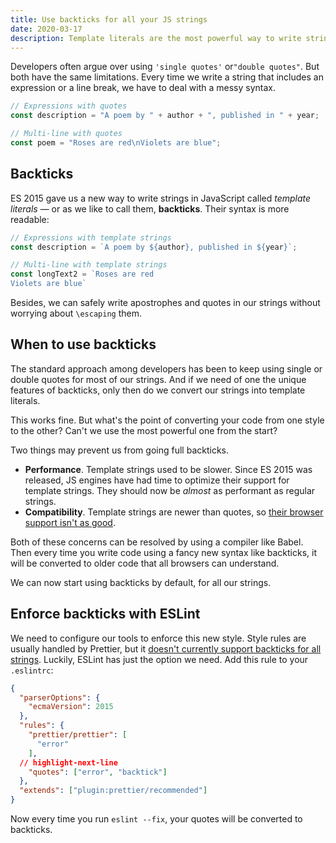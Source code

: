```yaml
---
title: Use backticks for all your JS strings
date: 2020-03-17
description: Template literals are the most powerful way to write strings in JavaScript. Here's how you can use them by default with ESLint.
---
```


Developers often argue over using `'single quotes'` or`"double quotes"`. But both have the same limitations. Every time we write a string that includes an expression or a line break, we have to deal with a messy syntax.

```js
// Expressions with quotes
const description = "A poem by " + author + ", published in " + year;

// Multi-line with quotes
const poem = "Roses are red\nViolets are blue";
```

## Backticks

ES 2015 gave us a new way to write strings in JavaScript called _template literals_ — or as we like to call them, **backticks**. Their syntax is more readable:

```js
// Expressions with template strings
const description = `A poem by ${author}, published in ${year}`;

// Multi-line with template strings
const longText2 = `Roses are red
Violets are blue`
```

Besides, we can safely write apostrophes and quotes in our strings without worrying about `\escaping` them.

## When to use backticks

The standard approach among developers has been to keep using single or double quotes for most of our strings. And if we need of one the unique features of backticks, only then do we convert our strings into template literals.

This works fine. But what's the point of converting your code from one style to the other? Can't we use the most powerful one from the start?

Two things may prevent us from going full backticks.

* **Performance**. Template strings used to be slower. Since ES 2015 was released, JS engines have had time to optimize their support for template strings. They should now be _almost_ as performant as regular strings.
* **Compatibility**. Template strings are newer than quotes, so [their browser support isn't as good](https://caniuse.com/#feat=template-literals).

Both of these concerns can be resolved by using a compiler like Babel. Then every time you write code using a fancy new syntax like backticks, it will be converted to older code that all browsers can understand.

We can now start using backticks by default, for all our strings.

## Enforce backticks with ESLint

We need to configure our tools to enforce this new style. Style rules are usually handled by Prettier, but it [doesn't currently support backticks for all strings](https://github.com/prettier/prettier/issues/54). Luckily, ESLint has just the option we need. Add this rule to your `.eslintrc`:

```json
{
  "parserOptions": {
    "ecmaVersion": 2015
  },
  "rules": {
    "prettier/prettier": [
      "error"
    ],
  // highlight-next-line
    "quotes": ["error", "backtick"]
  },
  "extends": ["plugin:prettier/recommended"]
}
```

Now every time you run `eslint --fix`, your quotes will be converted to backticks.
